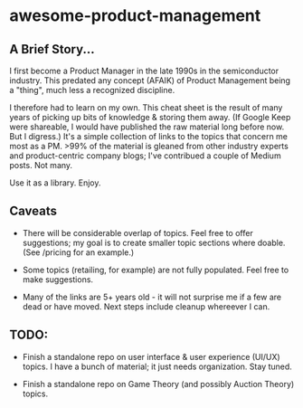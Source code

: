 # awesome-product-management

## A Brief Story...

I first become a Product Manager in the late 1990s in the semiconductor industry. This predated any concept (AFAIK) of Product Management being a "thing", much less a recognized discipline.

I therefore had to learn on my own. This cheat sheet is the result of many years of picking up bits of knowledge & storing them away. (If Google Keep were shareable, I would have published the raw material long before now. But I digress.) It's a simple collection of links to the topics that concern me most as a PM. >99% of the material is gleaned from other industry experts and product-centric company blogs; I've contribued a couple of Medium posts. Not many.

Use it as a library. Enjoy.

## Caveats

* There will be considerable overlap of topics. Feel free to offer suggestions; my goal is to create smaller topic sections where doable. (See /pricing for an example.)

* Some topics (retailing, for example) are not fully populated. Feel free to make suggestions.

* Many of the links are 5+ years old - it will not surprise me if a few are dead or have moved. Next steps include cleanup whereever I can.

## TODO:

* Finish a standalone repo on user interface & user experience (UI/UX) topics. I have a bunch of material; it just needs organization. Stay tuned.

* Finish a standalone repo on Game Theory (and possibly Auction Theory) topics.
